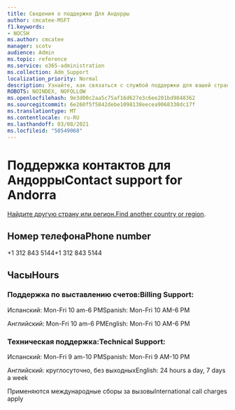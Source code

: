 ```yaml
---
title: Сведения о поддержке Для Андорры
author: cmcatee-MSFT
f1.keywords:
- NOCSH
ms.author: cmcatee
manager: scotv
audience: Admin
ms.topic: reference
ms.service: o365-administration
ms.collection: Adm_Support
localization_priority: Normal
description: Узнайте, как связаться с службой поддержки для вашей страны или региона.
ROBOTS: NOINDEX, NOFOLLOW
ms.openlocfilehash: 9e3d00c2aa5c75af16d627e3c6ee201bd9848362
ms.sourcegitcommit: 6e260f5f5842debe1098138eecea9068330dc17f
ms.translationtype: MT
ms.contentlocale: ru-RU
ms.lasthandoff: 03/08/2021
ms.locfileid: "50549068"
---
```

# <a name="contact-support-for-andorra"></a><span data-ttu-id="4bbf1-103">Поддержка контактов для Андорры</span><span class="sxs-lookup"><span data-stu-id="4bbf1-103">Contact support for Andorra</span></span>

<span data-ttu-id="4bbf1-104">[Найдите другую страну или регион.](../contact-support-for-business-products.md)</span><span class="sxs-lookup"><span data-stu-id="4bbf1-104">[Find another country or region](../contact-support-for-business-products.md).</span></span>

## <a name="phone-number"></a><span data-ttu-id="4bbf1-105">Номер телефона</span><span class="sxs-lookup"><span data-stu-id="4bbf1-105">Phone number</span></span>
<span data-ttu-id="4bbf1-106">+1 312 843 5144</span><span class="sxs-lookup"><span data-stu-id="4bbf1-106">+1 312 843 5144</span></span>

## <a name="hours"></a><span data-ttu-id="4bbf1-107">Часы</span><span class="sxs-lookup"><span data-stu-id="4bbf1-107">Hours</span></span>
### <a name="billing-support"></a><span data-ttu-id="4bbf1-108">Поддержка по выставлению счетов:</span><span class="sxs-lookup"><span data-stu-id="4bbf1-108">Billing Support:</span></span>

<span data-ttu-id="4bbf1-109">Испанский: Mon-Fri 10 am-6 PM</span><span class="sxs-lookup"><span data-stu-id="4bbf1-109">Spanish: Mon-Fri 10 AM-6 PM</span></span>

<span data-ttu-id="4bbf1-110">Английский: Mon-Fri 10 am-6 PM</span><span class="sxs-lookup"><span data-stu-id="4bbf1-110">English: Mon-Fri 10 AM-6 PM</span></span>

### <a name="technical-support"></a><span data-ttu-id="4bbf1-111">Техническая поддержка:</span><span class="sxs-lookup"><span data-stu-id="4bbf1-111">Technical Support:</span></span>

<span data-ttu-id="4bbf1-112">Испанский: Mon-Fri 9 am-10 PM</span><span class="sxs-lookup"><span data-stu-id="4bbf1-112">Spanish: Mon-Fri 9 AM-10 PM</span></span>

<span data-ttu-id="4bbf1-113">Английский: круглосуточно, без выходных</span><span class="sxs-lookup"><span data-stu-id="4bbf1-113">English: 24 hours a day, 7 days a week</span></span>

<span data-ttu-id="4bbf1-114">Применяются международные сборы за вызовы</span><span class="sxs-lookup"><span data-stu-id="4bbf1-114">International call charges apply</span></span>
